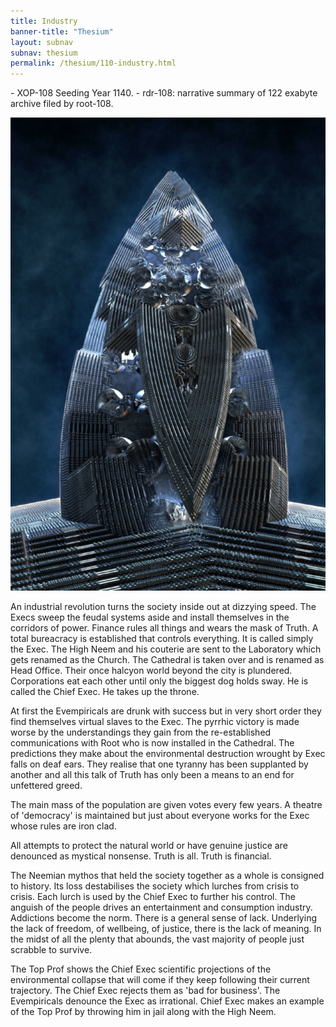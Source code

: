 ```yaml
---
title: Industry
banner-title: "Thesium" 
layout: subnav 
subnav: thesium 
permalink: /thesium/110-industry.html
---
```


<div class="data">
- XOP-108 Seeding Year 1140.
- rdr-108: narrative summary of 122 exabyte archive filed by root-108.  
</div>


![Pinski's place - monument - capn-damo deviantart.com](/assets/images/Thesium/pinski-monument.jpg)

An industrial revolution turns the society inside out at dizzying speed. The
Execs sweep the feudal systems aside and install themselves in the corridors of
power. Finance rules all things and wears the mask of Truth. A total bureacracy
is established that controls everything. It is called simply the Exec. The High
Neem and his couterie are sent to the Laboratory which gets renamed as the
Church. The Cathedral is taken over and is renamed as Head Office. Their once
halcyon world beyond the city is plundered. Corporations eat each other until
only the biggest dog holds sway. He is called the Chief Exec. He takes up the
throne.

At first the Evempiricals are drunk with success but in very short order they
find themselves virtual slaves to the Exec. The pyrrhic victory is made worse
by the understandings they gain from the re-established communications with
Root who is now installed in the Cathedral. The predictions they make about the
environmental destruction wrought by Exec falls on deaf ears. They realise that
one tyranny has been supplanted by another and all this talk of Truth has only
been a means to an end for unfettered greed.

The main mass of the population are given votes every few years. A theatre of
'democracy' is maintained but just about everyone works for the Exec whose
rules are iron clad.

All attempts to protect the natural world or have genuine justice are denounced
as mystical nonsense. Truth is all. Truth is financial.

The Neemian mythos that held the society together as a whole is consigned to
history. Its loss destabilises the society which lurches from crisis to crisis.
Each lurch is used by the Chief Exec to further his control. The anguish of the
people drives an entertainment and consumption industry. Addictions become the
norm. There is a general sense of lack. Underlying the lack of freedom, of
wellbeing, of justice, there is the lack of meaning. In the midst of all the
plenty that abounds, the vast majority of people just scrabble to survive.

The Top Prof shows the Chief Exec scientific projections of the environmental
collapse that will come if they keep following their current trajectory. The
Chief Exec rejects them as 'bad for business'. The Evempiricals denounce the
Exec as irrational. Chief Exec makes an example of the Top Prof by throwing him
in jail along with the High Neem.
